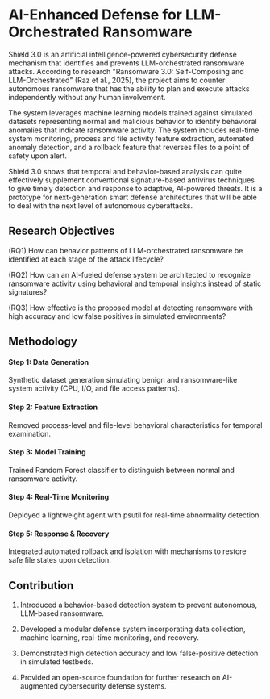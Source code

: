 # AI-Enhanced Defense for LLM-Orchestrated Ransomware

Shield 3.0 is an artificial intelligence-powered cybersecurity defense mechanism that identifies and prevents LLM-orchestrated ransomware attacks. According to research "Ransomware 3.0: Self-Composing and LLM-Orchestrated" (Raz et al., 2025), the project aims to counter autonomous ransomware that has the ability to plan and execute attacks independently without any human involvement.

The system leverages machine learning models trained against simulated datasets representing normal and malicious behavior to identify behavioral anomalies that indicate ransomware activity. The system includes real-time system monitoring, process and file activity feature extraction, automated anomaly detection, and a rollback feature that reverses files to a point of safety upon alert.

Shield 3.0 shows that temporal and behavior-based analysis can quite effectively supplement conventional signature-based antivirus techniques to give timely detection and response to adaptive, AI-powered threats. It is a prototype for next-generation smart defense architectures that will be able to deal with the next level of autonomous cyberattacks.

## Research Objectives

(RQ1) How can behavior patterns of LLM-orchestrated ransomware be identified at each stage of the attack lifecycle?

(RQ2) How can an AI-fueled defense system be architected to recognize ransomware activity using behavioral and temporal insights instead of static signatures?

(RQ3) How effective is the proposed model at detecting ransomware with high accuracy and low false positives in simulated environments?
## Methodology

#### Step 1: Data Generation
Synthetic dataset generation simulating benign and ransomware-like system activity (CPU, I/O, and file access patterns).

#### Step 2: Feature Extraction
Removed process-level and file-level behavioral characteristics for temporal examination.

#### Step 3: Model Training
Trained Random Forest classifier to distinguish between normal and ransomware activity.

#### Step 4: Real-Time Monitoring
Deployed a lightweight agent with psutil for real-time abnormality detection.

#### Step 5: Response & Recovery
Integrated automated rollback and isolation with mechanisms to restore safe file states upon detection.
## Contribution
1. Introduced a behavior-based detection system to prevent autonomous, LLM-based ransomware.

2. Developed a modular defense system incorporating data collection, machine learning, real-time monitoring, and recovery.

3. Demonstrated high detection accuracy and low false-positive detection in simulated testbeds.

4. Provided an open-source foundation for further research on AI-augmented cybersecurity defense systems.
